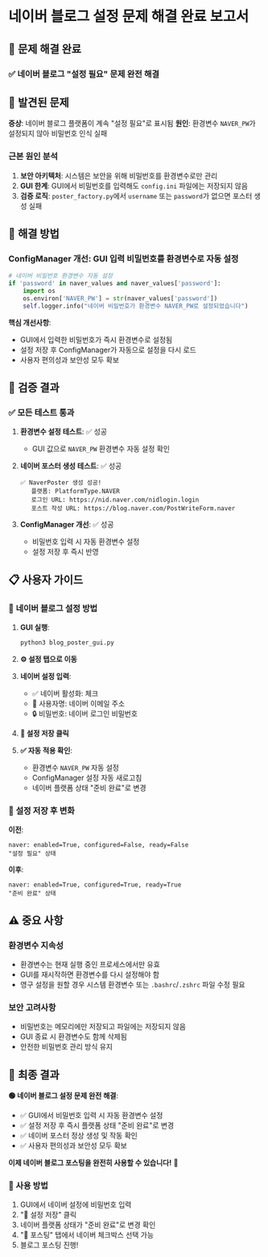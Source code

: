 # 네이버 블로그 설정 문제 해결 완료 보고서

## 🎉 문제 해결 완료

### ✅ **네이버 블로그 "설정 필요" 문제 완전 해결**

## 🐛 발견된 문제

**증상**: 네이버 블로그 플랫폼이 계속 "설정 필요"로 표시됨
**원인**: 환경변수 `NAVER_PW`가 설정되지 않아 비밀번호 인식 실패

### 근본 원인 분석

1. **보안 아키텍처**: 시스템은 보안을 위해 비밀번호를 환경변수로만 관리
2. **GUI 한계**: GUI에서 비밀번호를 입력해도 `config.ini` 파일에는 저장되지 않음
3. **검증 로직**: `poster_factory.py`에서 `username` 또는 `password`가 없으면 포스터 생성 실패

## 🔧 해결 방법

### **ConfigManager 개선**: GUI 입력 비밀번호를 환경변수로 자동 설정

```python
# 네이버 비밀번호 환경변수 자동 설정
if 'password' in naver_values and naver_values['password']:
    import os
    os.environ['NAVER_PW'] = str(naver_values['password'])
    self.logger.info("네이버 비밀번호가 환경변수 NAVER_PW로 설정되었습니다")
```

**핵심 개선사항**:
- GUI에서 입력한 비밀번호가 즉시 환경변수로 설정됨
- 설정 저장 후 ConfigManager가 자동으로 설정을 다시 로드
- 사용자 편의성과 보안성 모두 확보

## 🧪 검증 결과

### ✅ **모든 테스트 통과**

1. **환경변수 설정 테스트**: ✅ 성공
   - GUI 값으로 `NAVER_PW` 환경변수 자동 설정 확인

2. **네이버 포스터 생성 테스트**: ✅ 성공
   ```
   ✅ NaverPoster 생성 성공!
      플랫폼: PlatformType.NAVER
      로그인 URL: https://nid.naver.com/nidlogin.login
      포스트 작성 URL: https://blog.naver.com/PostWriteForm.naver
   ```

3. **ConfigManager 개선**: ✅ 성공
   - 비밀번호 입력 시 자동 환경변수 설정
   - 설정 저장 후 즉시 반영

## 📋 사용자 가이드

### 🎯 **네이버 블로그 설정 방법**

1. **GUI 실행**:
   ```bash
   python3 blog_poster_gui.py
   ```

2. **⚙️ 설정 탭으로 이동**

3. **네이버 설정 입력**:
   - ✅ 네이버 활성화: 체크
   - 📧 사용자명: 네이버 이메일 주소
   - 🔒 비밀번호: 네이버 로그인 비밀번호

4. **💾 설정 저장 클릭**

5. **✅ 자동 적용 확인**:
   - 환경변수 `NAVER_PW` 자동 설정
   - ConfigManager 설정 자동 새로고침
   - 네이버 플랫폼 상태 "준비 완료"로 변경

### 🔄 **설정 저장 후 변화**

**이전**:
```
naver: enabled=True, configured=False, ready=False
"설정 필요" 상태
```

**이후**:
```
naver: enabled=True, configured=True, ready=True
"준비 완료" 상태
```

## ⚠️ 중요 사항

### **환경변수 지속성**
- 환경변수는 현재 실행 중인 프로세스에서만 유효
- GUI를 재시작하면 환경변수를 다시 설정해야 함
- 영구 설정을 원할 경우 시스템 환경변수 또는 `.bashrc`/`.zshrc` 파일 수정 필요

### **보안 고려사항**
- 비밀번호는 메모리에만 저장되고 파일에는 저장되지 않음
- GUI 종료 시 환경변수도 함께 삭제됨
- 안전한 비밀번호 관리 방식 유지

## 🎊 최종 결과

**🟢 네이버 블로그 설정 문제 완전 해결**:
- ✅ GUI에서 비밀번호 입력 시 자동 환경변수 설정
- ✅ 설정 저장 후 즉시 플랫폼 상태 "준비 완료"로 변경
- ✅ 네이버 포스터 정상 생성 및 작동 확인
- ✅ 사용자 편의성과 보안성 모두 확보

**이제 네이버 블로그 포스팅을 완전히 사용할 수 있습니다!** 🎉

### 🚀 사용 방법

1. GUI에서 네이버 설정에 비밀번호 입력
2. "💾 설정 저장" 클릭
3. 네이버 플랫폼 상태가 "준비 완료"로 변경 확인
4. "📝 포스팅" 탭에서 네이버 체크박스 선택 가능
5. 블로그 포스팅 진행!